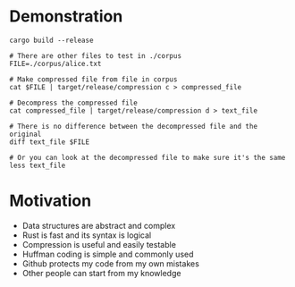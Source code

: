 # Demonstration
```
cargo build --release

# There are other files to test in ./corpus
FILE=./corpus/alice.txt

# Make compressed file from file in corpus
cat $FILE | target/release/compression c > compressed_file

# Decompress the compressed file
cat compressed_file | target/release/compression d > text_file

# There is no difference between the decompressed file and the original
diff text_file $FILE

# Or you can look at the decompressed file to make sure it's the same
less text_file
```

# Motivation
- Data structures are abstract and complex
- Rust is fast and its syntax is logical 
- Compression is useful and easily testable
- Huffman coding is simple and commonly used
- Github protects my code from my own mistakes
- Other people can start from my knowledge

